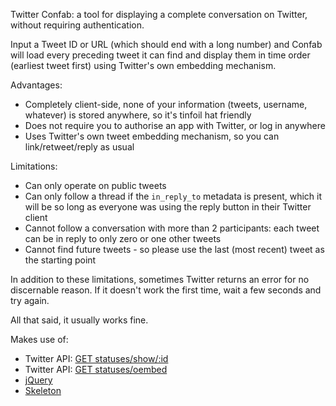 Twitter Confab: a tool for displaying a complete conversation on Twitter,
without requiring authentication.

Input a Tweet ID or URL (which should end with a long number) and Confab will
load every preceding tweet it can find and display them in time order (earliest
tweet first) using Twitter's own embedding mechanism.

Advantages:

* Completely client-side, none of your information (tweets, username, whatever)
  is stored anywhere, so it's tinfoil hat friendly
* Does not require you to authorise an app with Twitter, or log in anywhere
* Uses Twitter's own tweet embedding mechanism, so you can link/retweet/reply
  as usual

Limitations:

* Can only operate on public tweets
* Can only follow a thread if the `in_reply_to` metadata is present, which it
  will be so long as everyone was using the reply button in their Twitter client
* Cannot follow a conversation with more than 2 participants: each tweet can be
  in reply to only zero or one other tweets
* Cannot find future tweets - so please use the last (most recent) tweet as
  the starting point

In addition to these limitations, sometimes Twitter returns an error for no
discernable reason. If it doesn't work the first time, wait a few seconds and
try again.

All that said, it usually works fine.

Makes use of:

* Twitter API: [GET statuses/show/:id](https://dev.twitter.com/docs/api/1/get/statuses/show/:id)
* Twitter API: [GET statuses/oembed](https://dev.twitter.com/docs/api/1/get/statuses/oembed)
* [jQuery](https://github.com/jquery/jquery)
* [Skeleton](https://github.com/dhgamache/Skeleton)
